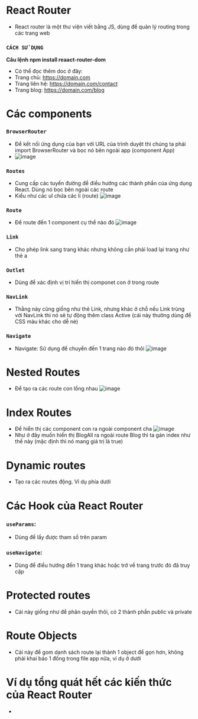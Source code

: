 # React Router
- React router là một thư viện viết bằng JS, dùng để quản lý routing trong các trang web

### `CÁCH SỬ DỤNG`
**Câu lệnh npm install reaact-router-dom**
- Có thể đọc thêm doc ở đây:
- Trang chủ: https://domain.com
- Trang liên hệ: https://domain.com/contact
- Trang blog: https://domain.com/blog

# Các components 
### `BrowserRouter`
- Để kết nối ứng dụng của bạn với URL của trình duyệt thì chúng ta phải import BrowserRouter và bọc nó bên ngoài app (component App)
- ![image](https://github.com/user-attachments/assets/2a5fd5a7-a999-48f0-a003-368da7790cb7)

### `Routes`
- Cung cấp các tuyến đường để điều hướng các thành phần của ứng dụng React. Dùng nó bọc bên ngoài các route
- Kiểu như các ul chứa các li (route)
![image](https://github.com/user-attachments/assets/aa3ea0aa-caae-4d73-b433-1453018bbdcb)

### `Route`
- Để route đến 1 component cụ thể nào đó
![image](https://github.com/user-attachments/assets/1b680695-7980-4590-b949-dcc4833448d2)

### `Link`
- Cho phép link sang trang khác nhưng không cần phải load lại trang như thẻ a
  
### `Outlet`
- Dùng để xác định vị trí hiển thị componet con ở trong route
  
### `NavLink`
- Thằng này cũng giống như thẻ Link, nhưng khác ở chỗ nếu Link trùng với NavLink thì nó sẽ tự động thêm class Active (cái này thường dùng để CSS màu khác cho dễ nè)
  
### `Navigate`
- Navigate: Sử dụng để chuyển đến 1 trang nào đó thôi
![image](https://github.com/user-attachments/assets/bc59e3cc-1bd1-40ba-8546-76a7e42d63d4)

# Nested Routes
- Để tạo ra các route con lồng nhau
![image](https://github.com/user-attachments/assets/46aab997-6c63-4f89-9364-aa7e261e90f5)

# Index Routes
- Để hiển thị các component con ra ngoài component cha
![image](https://github.com/user-attachments/assets/06949c40-e137-4df1-b164-fe9a7da08328)
- Như ở đây muốn hiển thị BlogAll ra ngoài route Blog thì ta gán index như thế này (mặc định thì nó mang giá trị là true)

# Dynamic routes
- Tạo ra các routes động. Ví dụ phía dưới

# Các Hook của React Router
### `useParams`:
- Dùng để lấy được tham số trên param
  
### `useNavigate`:
- Dùng để điều hướng đến 1 trang khác hoặc trở về trang trước đó đã truy cập

# Protected routes
- Cái này giống như để phân quyền thôi, có 2 thành phần public và private

# Route Objects
- Cái này để gom danh sách route lại thành 1 object để gọn hơn, không phải khai báo 1 đống trong file app nữa, ví dụ ở dưới

# Ví dụ tổng quát hết các kiến thức của React Router
- 














